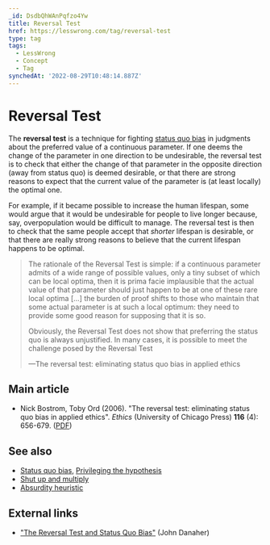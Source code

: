 ```yaml
---
_id: DsdbQhWAnPqfzo4Yw
title: Reversal Test
href: https://lesswrong.com/tag/reversal-test
type: tag
tags:
  - LessWrong
  - Concept
  - Tag
synchedAt: '2022-08-29T10:48:14.887Z'
---
```

# Reversal Test

The **reversal test** is a technique for fighting [status quo bias](https://wiki.lesswrong.com/wiki/Status_quo_bias) in judgments about the preferred value of a continuous parameter. If one deems the change of the parameter in one direction to be undesirable, the reversal test is to check that either the change of that parameter in the opposite direction (away from status quo) is deemed desirable, or that there are strong reasons to expect that the current value of the parameter is (at least locally) the optimal one.

For example, if it became possible to increase the human lifespan, some would argue that it would be undesirable for people to live longer because, say, overpopulation would be difficult to manage. The reversal test is then to check that the same people accept that *shorter* lifespan is desirable, or that there are really strong reasons to believe that the current lifespan happens to be optimal.

> The rationale of the Reversal Test is simple: if a continuous parameter admits of a wide range of possible values, only a tiny subset of which can be local optima, then it is prima facie implausible that the actual value of that parameter should just happen to be at one of these rare local optima \[...\] the burden of proof shifts to those who maintain that some actual parameter is at such a local optimum: they need to provide some good reason for supposing that it is so.
> 
> Obviously, the Reversal Test does not show that preferring the status quo is always unjustified. In many cases, it is possible to meet the challenge posed by the Reversal Test
> 
> —The reversal test: eliminating status quo bias in applied ethics

## Main article

*   Nick Bostrom, Toby Ord (2006). "The reversal test: eliminating status quo bias in applied ethics". *Ethics* (University of Chicago Press) **116** (4): 656-679. ([PDF](http://www.nickbostrom.com/ethics/statusquo.pdf))

## See also

*   [Status quo bias](https://wiki.lesswrong.com/wiki/Status_quo_bias), [Privileging the hypothesis](https://wiki.lesswrong.com/wiki/Privileging_the_hypothesis)
*   [Shut up and multiply](https://wiki.lesswrong.com/wiki/Shut_up_and_multiply)
*   [Absurdity heuristic](https://wiki.lesswrong.com/wiki/Absurdity_heuristic)

## External links

*   ["The Reversal Test and Status Quo Bias"](http://philosophicaldisquisitions.blogspot.com/2012/11/the-reversal-test-and-status-quo-bias.html) (John Danaher)